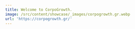 ```yaml
---
title: Welcome to CorpoGrowth.
image: /src/content/showcase/_images/corpogrowth.gr.webp
url: 'https://corpogrowth.gr/'
---
```



